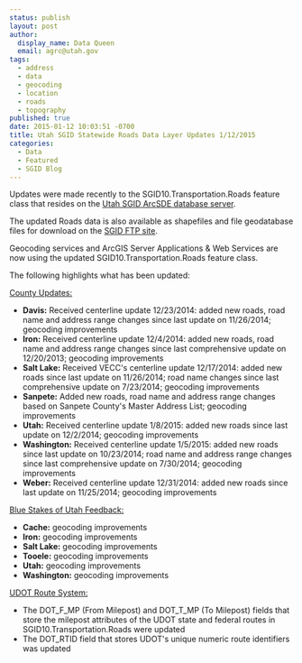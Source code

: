 ```yaml
---
status: publish
layout: post
author:
  display_name: Data Queen
  email: agrc@utah.gov
tags:
  - address
  - data
  - geocoding
  - location
  - roads
  - topography
published: true
date: 2015-01-12 10:03:51 -0700
title: Utah SGID Statewide Roads Data Layer Updates 1/12/2015
categories:
  - Data
  - Featured
  - SGID Blog
---
```

<p>Updates were made recently to the SGID10.Transportation.Roads feature class that resides on the <a href="{{ "/data/how-to-connect-to-the-sgid-via-sde/" | prepend: site.baseurl }}">Utah SGID ArcSDE database server</a>.</p>
<p>The updated Roads data is also available as shapefiles and file geodatabase files for download on the <a href="ftp://ftp.agrc.utah.gov/UtahSGID_Vector/UTM12_NAD83/TRANSPORTATION/PackagedData/_Statewide/UtahRoadAndHighwaySystem/">SGID FTP site</a>.</p>
<p>Geocoding services and ArcGIS Server Applications & Web Services are now using the updated SGID10.Transportation.Roads feature class.</p>
<p>The following highlights what has been updated:</p>
<p><span style="text-decoration: underline;">County Updates:</span></p>
<ul>
<li><strong>Davis:</strong> Received centerline update 12/23/2014: added new roads, road name and address range changes since last update on 11/26/2014; geocoding improvements</li>
<li><strong>Iron:</strong> Received centerline update 12/4/2014: added new roads, road name and address range changes since last comprehensive update on 12/20/2013; geocoding improvements</li>
<li><strong>Salt Lake:</strong> Received VECC's centerline update 12/17/2014: added new roads since last update on 11/26/2014; road name changes since last comprehensive update on 7/23/2014; geocoding improvements</li>
<li><strong>Sanpete:</strong> Added new roads, road name and address range changes based on Sanpete County's Master Address List; geocoding improvements</li>
<li><strong>Utah:</strong> Received centerline update 1/8/2015: added new roads since last update on 12/2/2014; geocoding improvements</li>
<li><strong>Washington:</strong> Received centerline update 1/5/2015: added new roads since last update on 10/23/2014; road name and address range changes since last comprehensive update on 7/30/2014; geocoding improvements</li>
<li><strong>Weber:</strong> Received centerline update 12/31/2014: added new roads since last update on 11/25/2014; geocoding improvements</li>
</ul>
<p><span style="text-decoration: underline;">Blue Stakes of Utah Feedback:</span></p>
<ul>
<li><strong>Cache:</strong> geocoding improvements</li>
<li><strong>Iron:</strong> geocoding improvements</li>
<li><strong>Salt Lake:</strong> geocoding improvements</li>
<li><strong>Tooele:</strong> geocoding improvements</li>
<li><strong>Utah:</strong> geocoding improvements</li>
<li><strong>Washington:</strong> geocoding improvements</li>
</ul>
<p><span style="text-decoration: underline;">UDOT Route System:</span></p>
<ul>
<li>The DOT_F_MP (From Milepost) and DOT_T_MP (To Milepost) fields that store the milepost attributes of the UDOT state and federal routes in SGID10.Transportation.Roads were updated</li>
<li>The DOT_RTID field that stores UDOT's unique numeric route identifiers was updated</li>

